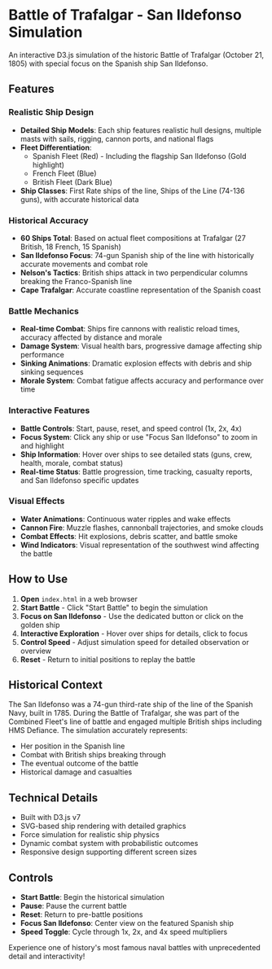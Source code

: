 # Battle of Trafalgar - San Ildefonso Simulation

An interactive D3.js simulation of the historic Battle of Trafalgar (October 21, 1805) with special focus on the Spanish ship San Ildefonso.

## Features

### Realistic Ship Design
- **Detailed Ship Models**: Each ship features realistic hull designs, multiple masts with sails, rigging, cannon ports, and national flags
- **Fleet Differentiation**: 
  - Spanish Fleet (Red) - Including the flagship San Ildefonso (Gold highlight)
  - French Fleet (Blue) 
  - British Fleet (Dark Blue)
- **Ship Classes**: First Rate ships of the line, Ships of the Line (74-136 guns), with accurate historical data

### Historical Accuracy
- **60 Ships Total**: Based on actual fleet compositions at Trafalgar (27 British, 18 French, 15 Spanish)
- **San Ildefonso Focus**: 74-gun Spanish ship of the line with historically accurate movements and combat role
- **Nelson's Tactics**: British ships attack in two perpendicular columns breaking the Franco-Spanish line
- **Cape Trafalgar**: Accurate coastline representation of the Spanish coast

### Battle Mechanics
- **Real-time Combat**: Ships fire cannons with realistic reload times, accuracy affected by distance and morale
- **Damage System**: Visual health bars, progressive damage affecting ship performance
- **Sinking Animations**: Dramatic explosion effects with debris and ship sinking sequences
- **Morale System**: Combat fatigue affects accuracy and performance over time

### Interactive Features
- **Battle Controls**: Start, pause, reset, and speed control (1x, 2x, 4x)
- **Focus System**: Click any ship or use "Focus San Ildefonso" to zoom in and highlight
- **Ship Information**: Hover over ships to see detailed stats (guns, crew, health, morale, combat status)
- **Real-time Status**: Battle progression, time tracking, casualty reports, and San Ildefonso specific updates

### Visual Effects
- **Water Animations**: Continuous water ripples and wake effects
- **Cannon Fire**: Muzzle flashes, cannonball trajectories, and smoke clouds
- **Combat Effects**: Hit explosions, debris scatter, and battle smoke
- **Wind Indicators**: Visual representation of the southwest wind affecting the battle

## How to Use

1. **Open** `index.html` in a web browser
2. **Start Battle** - Click "Start Battle" to begin the simulation
3. **Focus on San Ildefonso** - Use the dedicated button or click on the golden ship
4. **Interactive Exploration** - Hover over ships for details, click to focus
5. **Control Speed** - Adjust simulation speed for detailed observation or overview
6. **Reset** - Return to initial positions to replay the battle

## Historical Context

The San Ildefonso was a 74-gun third-rate ship of the line of the Spanish Navy, built in 1785. During the Battle of Trafalgar, she was part of the Combined Fleet's line of battle and engaged multiple British ships including HMS Defiance. The simulation accurately represents:

- Her position in the Spanish line
- Combat with British ships breaking through
- The eventual outcome of the battle
- Historical damage and casualties

## Technical Details

- Built with D3.js v7
- SVG-based ship rendering with detailed graphics
- Force simulation for realistic ship physics
- Dynamic combat system with probabilistic outcomes
- Responsive design supporting different screen sizes

## Controls

- **Start Battle**: Begin the historical simulation
- **Pause**: Pause the current battle
- **Reset**: Return to pre-battle positions
- **Focus San Ildefonso**: Center view on the featured Spanish ship
- **Speed Toggle**: Cycle through 1x, 2x, and 4x speed multipliers

Experience one of history's most famous naval battles with unprecedented detail and interactivity!